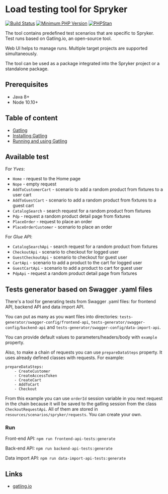 # Load testing tool for Spryker
[![Build Status](https://github.com/spryker-sdk/load-testing/workflows/CI/badge.svg?branch=master)](https://github.com/spryker-sdk/load-testing/actions?query=workflow%3ACI+branch%3Amaster)
[![Minimum PHP Version](http://img.shields.io/badge/php-%3E%3D%207.3-8892BF.svg)](https://php.net/)
[![PHPStan](https://img.shields.io/badge/PHPStan-enabled-brightgreen.svg?style=flat)](https://github.com/phpstan/phpstan)

The tool contains predefined test scenarios that are specific to Spryker.
Test runs based on Gatling.io, an open-source tool.

Web UI helps to manage runs. Multiple target projects are supported simultaneously.

The tool can be used as a package integrated into the Spryker project or a standalone package.

## Prerequisites
- Java 8+
- Node 10.10+

## Table of content
- [Gatling](docs/load-testing-with-gatling/1-gatling-overview.md)
- [Installing Gatling](docs/load-testing-with-gatling/2-installing-gatling.md)
- [Running and using Gatling](docs/load-testing-with-gatling/3-running-and-using-gatling.md)

## Available test

For *Yves*:
- `Home` - request to the Home page
- `Nope` - empty request
- `AddToCustomerCart` - scenario to add a random product from fixtures to a user cart
- `AddToGuestCart` - scenario to add a random product from fixtures to a guest cart
- `CatalogSearch` - search request for a random product from fixtures
- `Pdp` - request a random product detail page from fixtures
- `PlaceOrder` - request to place an order
- `PlaceOrderCustomer` - scenario to place an order

For *Glue API*:
- `CatalogSearchApi` - search request for a random product from fixtures
- `CheckoutApi` - scenario to checkout for logged user
- `GuestCheckoutApi` - scenario to checkout for guest user
- `CartApi` - scenario to add a product to the cart for logged user
- `GuestCartApi` - scenario to add a product to cart for guest user
- `PdpApi` - request a random product detail page from fixtures


## Tests generator based on Swagger .yaml files
There's a tool for generating tests from Swagger .yaml files: for frontend API, backend API and data import API.

You can put as many as you want files into directories: `tests-generator/swagger-config/frontend-api`, `tests-generator/swagger-config/backend-api` and `tests-generator/swagger-config/data-import-api`.

You can provide default values to parameters/headers/body with `example` property.

Also, to make a chain of requests you can use `prepareDataSteps` property. It uses already defined classes with requests. For example:
```
prepareDataSteps:
    - CreateCustomer
    - CreateAccessToken
    - CreateCart
    - AddToCart
    - Checkout
```

From this example you can use `orderId` session variable in you next request in the chain because it will be saved to the gatling session from the class `CheckoutRequestApi`. All of them are stored in `resources/scenarios/spryker/requests`. You can create your own.

### Run
Front-end API:
`npm run frontend-api-tests:generate`

Back-end API:
`npm run backend-api-tests:generate `

Data import API:
`npm run data-import-api-tests:generate`


## Links
- [gatling.io](https://gatling.io)
